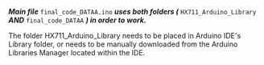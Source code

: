 ***Main file*** `final_code_DATAA.ino` ***uses both folders (*** `HX711_Arduino_Library` ***AND*** `final_code_DATAA` ***) in order to work.***

The folder HX711_Arduino_Library needs to be placed in Arduino IDE's Library folder, or needs to be manually downloaded from the Arduino Libraries Manager located within the IDE.

